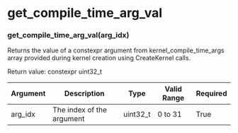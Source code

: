 # get_compile_time_arg_val

### get_compile_time_arg_val(arg_idx)

Returns the value of a constexpr argument from kernel_compile_time_args array provided during kernel creation using CreateKernel calls.

Return value: constexpr uint32_t

| Argument      | Description               | Type      | Valid Range      | Required       |
|---------------|---------------------------|-----------|------------------|----------------|
| arg_idx       | The index of the argument | uint32_t  | 0 to 31          | True           |

